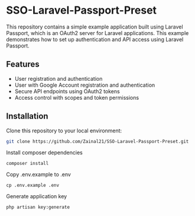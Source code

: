 # SSO-Laravel-Passport-Preset

This repository contains a simple example application built using Laravel Passport, which is an OAuth2 server for Laravel applications. This example demonstrates how to set up authentication and API access using Laravel Passport.

## Features

- User registration and authentication
- User with Google Account registration and authentication
- Secure API endpoints using OAuth2 tokens
- Access control with scopes and token permissions

## Installation

Clone this repository to your local environment:

   ```bash
   git clone https://github.com/Zainal21/SSO-Laravel-Passport-Preset.git
  ```

Install composer dependencies

```
composer install
```

Copy .env.example to .env

```
cp .env.example .env
```

Generate application key

```
php artisan key:generate
```
